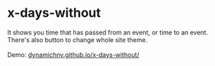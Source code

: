 # x-days-without
It shows you time that has passed from an event, or time to an event.
There's also button to change whole site theme.
<br><br>
Demo: <a href="https://dynamichny.github.io/x-days-without/">dynamichny.github.io/x-days-without/</a>
<br><br>